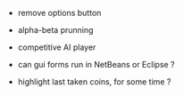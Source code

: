 
- remove options button
- alpha-beta prunning
- competitive AI player
- can gui forms run in NetBeans or Eclipse ?

- highlight last taken coins, for some time ?

